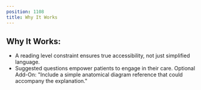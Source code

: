 ```yaml
---
position: 1108
title: Why It Works
---
```


## Why It Works:

- A reading level constraint ensures true accessibility, not just simplified language.
- Suggested questions empower patients to engage in their care.
Optional Add-On: "Include a simple anatomical diagram reference that could accompany the explanation."